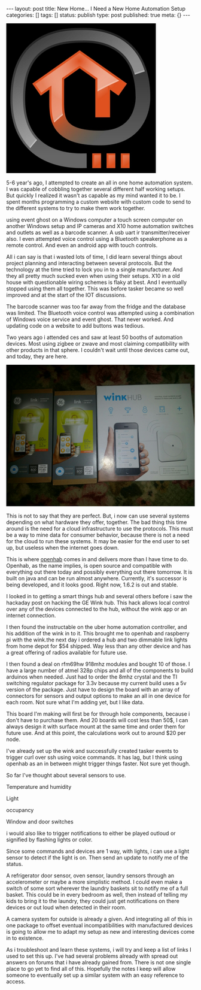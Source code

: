 \--- layout: post title: New Home... I Need a New Home Automation Setup
categories: [] tags: [] status: publish type: post published: true meta: {}
\---

![upload.png](/img/upload.png)

5-6 year's ago, I attempted to create an all in one home automation system. I
was capable of cobbling together several different half working setups. But
quickly I realized it wasn't as capable as my mind wanted it to be. I spent
months programming a custom website with custom code to send to the different
systems to try to make them work together.

using event ghost on a Windows computer a touch screen computer on another
Windows setup and IP cameras and X10 home automation switches and outlets as
well as a barcode scanner. A usb uart ir transmitter/receiver also. I even
attempted voice control using a Bluetooth speakerphone as a remote control.
And even an android app with touch controls.

All i can say is that i wasted lots of time, I did learn several things about
project planning and interacting between several protocols. But the technology
at the time tried to lock you in to a single manufacturer. And they all pretty
much sucked even when using their setups. X10 in a old house with questionable
wiring schemes is flaky at best. And I eventually stopped using them all
together. This was before tasker became so well improved and at the start of
the IOT discussions.

The barcode scanner was too far away from the fridge and the database was
limited. The Bluetooth voice control was attempted using a combination of
Windows voice service and event ghost. That never worked. And updating code on
a website to add buttons was tedious.

Two years ago i attended ces and saw at least 50 booths of automation devices.
Most using zigbee or zwave and most claiming compatibility with other products
in that sphere. I couldn't wait until those devices came out, and today, they
are here.

![upload.jpeg](/img/upload.jpeg)

This is not to say that they are perfect. But, i now can use several systems
depending on what hardware they offer, together. The bad thing this time
around is the need for a cloud infrastructure to use the protocols. This must
be a way to mine data for consumer behavior, because there is not a need for
the cloud to run these systems. It may be easier for the end user to set up,
but useless when the internet goes down.

This is where [openhab](http://openhab.org) comes in and delivers more than I
have time to do. Openhab, as the name implies, is open source and compatible
with everything out there today and possibly everything out there tomorrow. It
is built on java and can be run almost anywhere. Currently, it's successor is
being developed, and it looks good. Right now, 1.6.2 is out and stable.

I looked in to getting a smart things hub and several others before i saw the
hackaday post on hacking the GE Wink hub. This hack allows local control over
any of the devices connected to the hub, without the wink app or an internet
connection.

I then found the instructable on the uber home automation controller, and his
addition of the wink in to it. This brought me to openhab and raspberry pi
with the wink.the next day i ordered a hub and two dimmable link lights from
home depot for $54 shipped. Way less than any other device and has a great
offering of radios available for future use.

I then found a deal on rfm69hw 918mhz modules and bought 10 of those. I have a
large number of atmel 328p chips and all of the components to build arduinos
when needed. Just had to order the 8mhz crystal and the TI switching regulator
package for 3.3v because my current build uses a 5v version of the package.
Just have to design the board with an array of connectors for sensors and
output options to make an all in one device for each room. Not sure what I'm
adding yet, but I like data.

This board I'm making will first be for through hole components, because i
don't have to purchase them. And 20 boards will cost less than 50$, I can
always design it with surface mount at the same time and order them for future
use. And at this point, the calculations work out to around $20 per node.

I've already set up the wink and successfully created tasker events to trigger
curl over ssh using voice commands. It has lag, but I think using openhab as
an in between might trigger things faster. Not sure yet though.

So far I've thought about several sensors to use.

Temperature and humidity

Light

occupancy

Window and door switches

i would also like to trigger notifications to either be played outloud or
signified by flashing lights or color.

Since some commands and devices are 1 way, with lights, i can use a light
sensor to detect if the light is on. Then send an update to notify me of the
status.

A refrigerator door sensor, oven sensor, laundry sensors through an
accelerometer or maybe a more simplistic method. I could even make a switch of
some sort wherever the laundry baskets sit to notify me of a full basket. This
could be in every bedroom as well, then instead of telling my kids to bring it
to the laundry, they could just get notifications on there devices or out loud
when detected in their room.

A camera system for outside is already a given. And integrating all of this in
one package to offset eventual incompatibilities with manufactured devices is
going to allow me to adapt my setup as new and interesting devices come in to
existence.

As i troubleshoot and learn these systems, i will try and keep a list of links
I used to set this up. I've had several problems already with spread out
answers on forums that i have already gained from. There is not one single
place to go yet to find all of this. Hopefully the notes I keep will allow
someone to eventually set up a similar system with an easy reference to
access.

